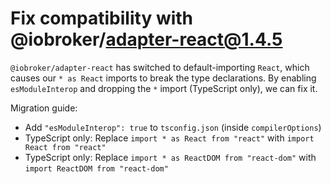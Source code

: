 # Fix compatibility with @iobroker/adapter-react@1.4.5

`@iobroker/adapter-react` has switched to default-importing `React`, which causes our `* as React` imports to break the type declarations.
By enabling `esModuleInterop` and dropping the `*` import (TypeScript only), we can fix it.

Migration guide:

-   Add `"esModuleInterop": true` to `tsconfig.json` (inside `compilerOptions`)
-   TypeScript only: Replace `import * as React from "react"` with `import React from "react"`
-   TypeScript only: Replace `import * as ReactDOM from "react-dom"` with `import ReactDOM from "react-dom"`
